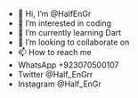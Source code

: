 - 👋 Hi, I’m @HalfEnGr
- 👀 I’m interested in coding
- 🌱 I’m currently learning Dart
- 💞️ I’m looking to collaborate on
- 📫 How to reach me 
- WhatsApp +923070500107
- Twitter @Half_EnGrr
- Instagram @Half_EnGr

<!---
HalfEnGr/HalfEnGr is a ✨ special ✨ repository because its `README.md` (this file) appears on your GitHub profile.
You can click the Preview link to take a look at your changes.
--->
